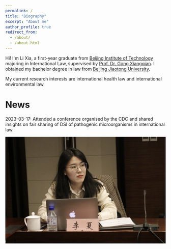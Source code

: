 ```yaml
---
permalink: /
title: "Biography"
excerpt: "About me"
author_profile: true
redirect_from: 
  - /about/
  - /about.html
---
```


Hi! I'm Li Xia, a first-year graduate from [Beijing Institute of Technology](https://english.bit.edu.cn/) majoring in International Law, supervised by [Prof. Dr. Gong Xiangqian](https://law.bit.edu.cn/xygk/szll/gjfyjs2/b180386.htm). I obtained my bachelor degree in law from [Beijing Jiaotong University](http://en.njtu.edu.cn/).

My current research interests are international health law and international environmental law.

News
======
2023-03-17: Attended a conference organised by the CDC and shared insights on fair sharing of DSI of pathogenic microorganisms in international law.

![Editing a markdown file for a talk](/images/0317conference.png)

